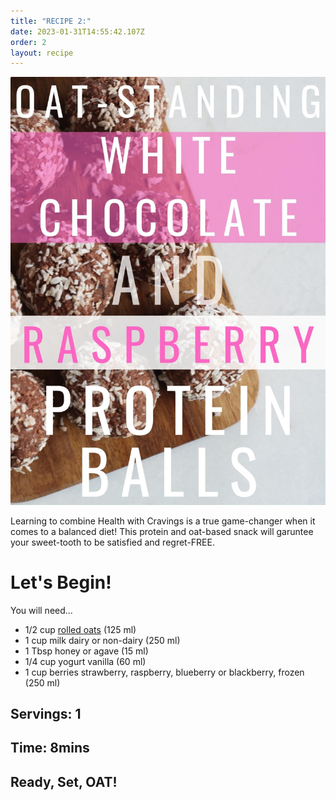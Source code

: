 ```yaml
---
title: "RECIPE 2:"
date: 2023-01-31T14:55:42.107Z
order: 2
layout: recipe
---
```

![](../uploads/490a3136-b93f-4cec-8881-daf6c43bc707.jpeg)

Learning to combine Health with Cravings is a true game-changer when it comes to a balanced diet! This protein and oat-based snack will garuntee your sweet-tooth to be satisfied and regret-FREE.

# Let's Begin!

You will need...

* 1/2 cup [rolled oats](https://oatseveryday.com/know-your-oats-2/#rolled-oats) (125 ml)
* 1 cup milk dairy or non-dairy (250 ml)
* 1 Tbsp honey or agave (15 ml)
* 1/4 cup yogurt vanilla (60 ml)
* 1 cup berries strawberry, raspberry, blueberry or blackberry, frozen (250 ml)

## Servings: 1

## Time: 8mins

## Ready, Set, OAT!